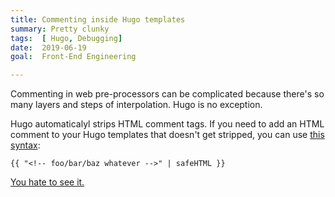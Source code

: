 ```yaml
---
title: Commenting inside Hugo templates
summary: Pretty clunky
tags:  [ Hugo, Debugging]
date:  2019-06-19
goal:  Front-End Engineering

---
```


Commenting in web pre-processors can be complicated because there's so
many layers and steps of interpolation. Hugo is no exception.

Hugo automaticalyl strips HTML comment tags. If you need to add an HTML
comment to your Hugo templates that doesn't get stripped, you can use
[this syntax][docs]:

```{{ "<!-- foo/bar/baz whatever -->" | safeHTML }}```

[You hate to see it.][forum]

[forum]: https://discourse.gohugo.io/t/how-to-add-comments-in-a-template/75/6
[docs]: https://gohugo.io/templates/introduction/#toc_9
